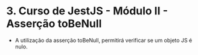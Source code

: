 # 3. Curso de JestJS - Módulo II - Asserção toBeNull

- A utilização da asserção toBeNull, permitirá verificar se um objeto JS é nulo.
